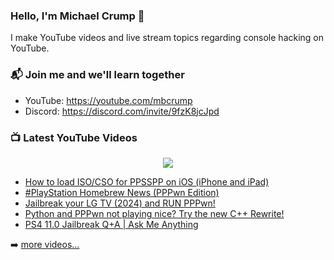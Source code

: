 ### Hello, I'm Michael Crump 👋

I make YouTube videos and live stream topics regarding console hacking on YouTube. 

### 📬 Join me and we'll learn together

- YouTube: https://youtube.com/mbcrump
- Discord: https://discord.com/invite/9fzK8jcJpd

### 📺 Latest YouTube Videos

<div align="center">

[<img src="https://img.shields.io/badge/-Subscribe-red?style=for-the-badge&logo=youtube&logoColor=white"/>](https://www.youtube.com/c/mbcrump?sub_confirmation=1)

</div>

<!-- YOUTUBE:START -->
- [How to load ISO/CSO for PPSSPP on iOS &lpar;iPhone and iPad&rpar;](https://www.youtube.com/watch?v=IM_D_0G5Il0)
- [#PlayStation Homebrew News &lpar;PPPwn Edition&rpar;](https://www.youtube.com/watch?v=6G6R5YUp5bA)
- [Jailbreak your LG TV &lpar;2024&rpar; and RUN PPPwn!](https://www.youtube.com/watch?v=zYoesrUsIj8)
- [Python and PPPwn not playing nice? Try the new C++ Rewrite!](https://www.youtube.com/watch?v=GFuWbmJPbok)
- [PS4 11.0 Jailbreak Q+A | Ask Me Anything](https://www.youtube.com/watch?v=V05HClxc20o)
<!-- YOUTUBE:END -->

➡️ [more videos...](https://youtube.com/mbcrump)

